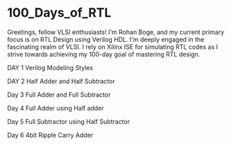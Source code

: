 # 100_Days_of_RTL
Greetings, fellow VLSI enthusiasts! I'm Rohan Boge, and my current primary focus is on RTL Design using Verilog HDL. I'm deeply engaged in the fascinating realm of VLSI. I rely on Xilinx ISE for simulating RTL codes as I strive towards achieving my 100-day goal of mastering RTL design.

DAY 1 Verilog Modeling Styles

DAY 2 Half Adder and Half Subtractor

Day 3 Full Adder and Full Subtractor

Day 4 Full Adder using Half adder

Day 5 Full Subtractor using Half Subtractor

Day 6  4bit Ripple Carry Adder





